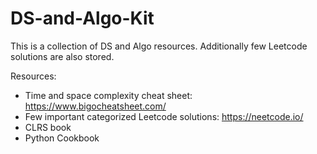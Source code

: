 # DS-and-Algo-Kit
This is a collection of DS and Algo resources. Additionally few Leetcode solutions are also stored. 

Resources: 
- Time and space complexity cheat sheet: https://www.bigocheatsheet.com/ 
- Few important categorized Leetcode solutions: https://neetcode.io/
- CLRS book
- Python Cookbook



